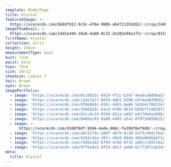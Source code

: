 ```yaml
---
template: ModelPage
title: Krystal
featuredImage: >-
  https://ucarecdn.com/bb8df912-9c9c-470e-990b-a6471135d262/-/crop/2448x1266/0,0/-/preview/
imageThumbnail: >-
  https://ucarecdn.com/14d1e444-18a0-4a60-8c32-2e202e94a1f5/-/crop/831x1075/376,82/-/preview/
firstName: Krystal
collection: Girls
height: 156cm
measurementType: bust
bust: 73cm
waist: 62cm
hips: 73cm
size: 10/12
shoeSize: Ladies 7
hair: Brown
eyes: Brown
imagePortfolio:
  - image: 'https://ucarecdn.com/8cc8833c-0429-4f2c-b347-9eabca68b8a5/'
  - image: 'https://ucarecdn.com/114e7e1f-80f6-4061-9396-e9f4ed8f0055/'
  - image: 'https://ucarecdn.com/9fbb860c-826c-44b5-8e06-54164c780134/'
  - image: 'https://ucarecdn.com/3566824c-bacd-4f8b-9b19-685bffc8828f/'
  - image: 'https://ucarecdn.com/42cc0c24-02b0-451a-a462-e417de4a2608/'
  - image: 'https://ucarecdn.com/6466ec65-8a08-4405-a5a1-87972b050825/'
  - image: >-
      https://ucarecdn.com/d108f8df-9594-4ade-800c-fe39bf8ef9d0/-/crop/1633x2286/0,162/-/preview/
  - image: 'https://ucarecdn.com/a8c5274c-a9d7-4879-8c30-5d75c948c35e/'
  - image: 'https://ucarecdn.com/415dc42e-36fc-49e9-89dd-d02e064bb6f3/'
  - image: 'https://ucarecdn.com/c4d5e162-bf94-4c06-bf32-a48ccc937cba/'
  - image: 'https://ucarecdn.com/97f6eda1-9f2d-4b1f-aab0-6cf718fcae54/'
meta:
  title: Krystal
---
```


